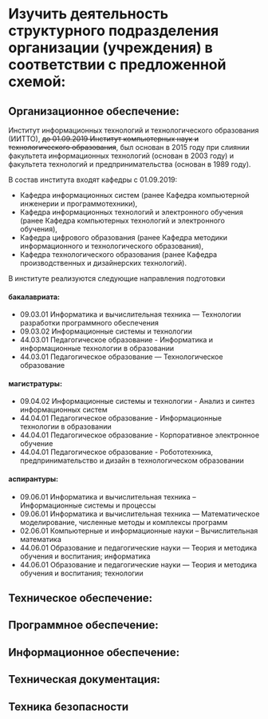 # Изучить деятельность структурного подразделения организации (учреждения) в соответствии с предложенной схемой:

## Организационное обеспечение:
Институт информационных технологий и технологического образования (ИИТТО), ~~до 01.09.2019 Институт компьютерных наук и технологического образования~~, был основан в 2015 году при слиянии факультета информационных технологий (основан в 2003 году) и факультета технологий и предпринимательства (основан в 1989 году). 

В состав института входят кафедры с 01.09.2019:
+ Кафедра информационных систем (ранее Кафедра компьютерной инженерии и программотехники), 
+ Кафедра информационных технологий  и электронного обучения (ранее Кафедра компьютерных технологий и электронного обучения), 
+ Кафедра цифрового образования (ранее Кафедра методики информационного и технологического образования), 
+ Кафедра технологического образования (ранее Кафедра производственных и дизайнерских технологий).

В институте реализуются следующие направления подготовки

#### бакалавриата:

+ 09.03.01 Информатика и вычислительная техника — Технологии разработки программного обеспечения
+ 09.03.02 Информационные системы и технологии
+ 44.03.01 Педагогическое образование - Информатика и информационные технологии в образовании 
+ 44.03.01 Педагогическое образование — Технологическое образование

#### магистратуры:

+ 09.04.02 Информационные системы и технологии - Анализ и синтез информационных систем
+ 44.04.01 Педагогическое образование - Информационные технологии в образовании
+ 44.04.01 Педагогическое образование - Корпоративное электронное обучение
+ 44.04.01 Педагогическое образование - Робототехника, предпринимательство и дизайн в технологическом образовании

#### аспирантуры:

+ 09.06.01 Информатика и вычислительная техника – Информационные системы и процессы
+ 09.06.01 Информатика и вычислительная техника — Математическое моделирование, численные методы и комплексы программ
+ 02.06.01 Компьютерные и информационные науки – Вычислительная математика
+ 44.06.01 Образование и педагогические науки — Теория и методика обучения и воспитания; информатика
+ 44.06.01 Образование и педагогические науки — Теория и методика обучения и воспитания; технологии

## Техническое обеспечение:


## Программное обеспечение:
## Информационное обеспечение:

## Техническая документация:

## Техника безопасности

